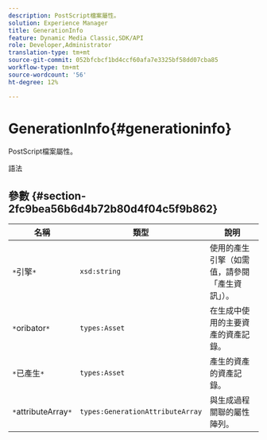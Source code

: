 ```yaml
---
description: PostScript檔案屬性。
solution: Experience Manager
title: GenerationInfo
feature: Dynamic Media Classic,SDK/API
role: Developer,Administrator
translation-type: tm+mt
source-git-commit: 052bfcbcf1bd4ccf60afa7e3325bf58dd07cba85
workflow-type: tm+mt
source-wordcount: '56'
ht-degree: 12%

---
```



# GenerationInfo{#generationinfo}

PostScript檔案屬性。

語法

## 參數 {#section-2fc9bea56b6d4b72b80d4f04c5f9b862}

| 名稱 | 類型 | 說明 |
|---|---|---|
| `*`引擎`*` | `xsd:string` | 使用的產生引擎（如需值，請參閱「產生資訊」）。 |
| `*`oribator`*` | `types:Asset` | 在生成中使用的主要資產的資產記錄。 |
| `*`已產生`*` | `types:Asset` | 產生的資產的資產記錄。 |
| `*`attributeArray`*` | `types:GenerationAttributeArray` | 與生成過程關聯的屬性陣列。 |

